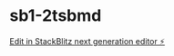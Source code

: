 # sb1-2tsbmd

[Edit in StackBlitz next generation editor ⚡️](https://stackblitz.com/~/github.com/iaminfadel/sb1-2tsbmd)